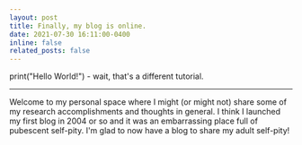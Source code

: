 ```yaml
---
layout: post
title: Finally, my blog is online.
date: 2021-07-30 16:11:00-0400
inline: false
related_posts: false
---
```


print("Hello World!") - wait, that's a different tutorial.

***

Welcome to my personal space where I might (or might not) share some of my research accomplishments and thoughts in general. I think I launched my first blog in 2004 or so and it was an embarrassing place full of pubescent self-pity. I'm glad to now have a blog to share my adult self-pity!
